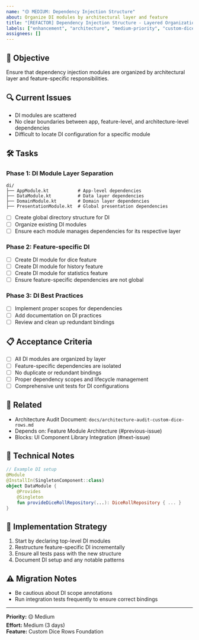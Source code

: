 ```yaml
---
name: "🟡 MEDIUM: Dependency Injection Structure"
about: Organize DI modules by architectural layer and feature
title: "[REFACTOR] Dependency Injection Structure - Layered Organization"
labels: ["enhancement", "architecture", "medium-priority", "custom-dice-rows"]
assignees: []
---
```


## 🎯 **Objective**
Ensure that dependency injection modules are organized by architectural layer and feature-specific responsibilities.

## 🔍 **Current Issues**
- DI modules are scattered
- No clear boundaries between app, feature-level, and architecture-level dependencies
- Difficult to locate DI configuration for a specific module

## 🛠️ **Tasks**

### Phase 1: DI Module Layer Separation
```
di/
├── AppModule.kt           # App-level dependencies  
├── DataModule.kt          # Data layer dependencies
├── DomainModule.kt        # Domain layer dependencies
├── PresentationModule.kt  # Global presentation dependencies
```

- [ ] Create global directory structure for DI
- [ ] Organize existing DI modules
- [ ] Ensure each module manages dependencies for its respective layer

### Phase 2: Feature-specific DI
- [ ] Create DI module for dice feature
- [ ] Create DI module for history feature
- [ ] Create DI module for statistics feature
- [ ] Ensure feature-specific dependencies are not global

### Phase 3: DI Best Practices
- [ ] Implement proper scopes for dependencies
- [ ] Add documentation on DI practices
- [ ] Review and clean up redundant bindings

## 📋 **Acceptance Criteria**
- [ ] All DI modules are organized by layer
- [ ] Feature-specific dependencies are isolated
- [ ] No duplicate or redundant bindings
- [ ] Proper dependency scopes and lifecycle management
- [ ] Comprehensive unit tests for DI configurations

## 🔗 **Related**
- Architecture Audit Document: `docs/architecture-audit-custom-dice-rows.md`
- Depends on: Feature Module Architecture (#previous-issue)
- Blocks: UI Component Library Integration (#next-issue)

## 📝 **Technical Notes**
```kotlin
// Example DI setup
@Module
@InstallIn(SingletonComponent::class)
object DataModule {
    @Provides
    @Singleton
    fun provideDiceRollRepository(...): DiceRollRepository { ... }
}
```

## 🚀 **Implementation Strategy**
1. Start by declaring top-level DI modules
2. Restructure feature-specific DI incrementally
3. Ensure all tests pass with the new structure
4. Document DI setup and any notable patterns

## ⚠️ **Migration Notes**
- Be cautious about DI scope annotations
- Run integration tests frequently to ensure correct bindings

---
**Priority:** 🟡 Medium  
**Effort:** Medium (3 days)  
**Feature:** Custom Dice Rows Foundation

